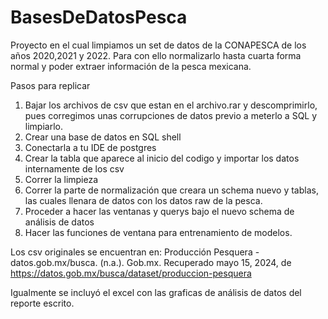 # BasesDeDatosPesca
Proyecto en el cual limpiamos un set de datos de la CONAPESCA de los años 2020,2021 y 2022. Para con ello normalizarlo hasta cuarta forma normal y poder extraer información de la pesca mexicana.

Pasos para replicar
1) Bajar los archivos de csv que estan en el archivo.rar y descomprimirlo, pues corregimos unas corrupciones de datos previo a meterlo a SQL y limpiarlo.
2) Crear una base de datos en SQL shell
3) Conectarla a tu IDE de postgres
4) Crear la tabla que aparece al inicio del codigo y importar los datos internamente de los csv
5) Correr la limpieza
6) Correr la parte de normalización que creara un schema nuevo y tablas, las cuales llenara de datos con los datos raw de la pesca.
7) Proceder a hacer las ventanas y querys bajo el nuevo schema de análisis de datos
8) Hacer las funciones de ventana para entrenamiento de modelos.

Los csv originales se encuentran en:
Producción Pesquera - datos.gob.mx/busca. (n.a.). Gob.mx. Recuperado mayo 15, 2024, de https://datos.gob.mx/busca/dataset/produccion-pesquera

Igualmente se incluyó el excel con las graficas de análisis de datos del reporte escrito.
